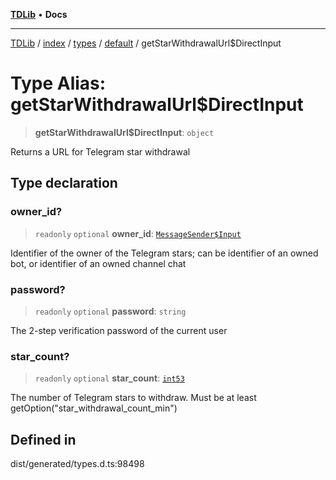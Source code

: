 [**TDLib**](../../../../../../README.md) • **Docs**

***

[TDLib](../../../../../../modules.md) / [index](../../../../../README.md) / [types](../../../README.md) / [default](../README.md) / getStarWithdrawalUrl$DirectInput

# Type Alias: getStarWithdrawalUrl$DirectInput

> **getStarWithdrawalUrl$DirectInput**: `object`

Returns a URL for Telegram star withdrawal

## Type declaration

### owner\_id?

> `readonly` `optional` **owner\_id**: [`MessageSender$Input`](MessageSender$Input.md)

Identifier of the owner of the Telegram stars; can be identifier of an owned bot, or identifier of an owned channel chat

### password?

> `readonly` `optional` **password**: `string`

The 2-step verification password of the current user

### star\_count?

> `readonly` `optional` **star\_count**: [`int53`](int53-1.md)

The number of Telegram stars to withdraw. Must be at least getOption("star_withdrawal_count_min")

## Defined in

dist/generated/types.d.ts:98498
